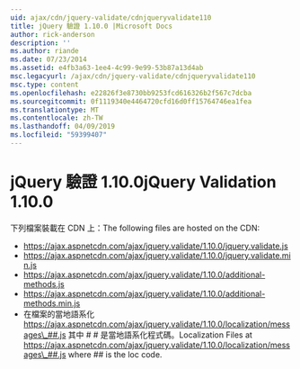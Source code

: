 ```yaml
---
uid: ajax/cdn/jquery-validate/cdnjqueryvalidate110
title: jQuery 驗證 1.10.0 |Microsoft Docs
author: rick-anderson
description: ''
ms.author: riande
ms.date: 07/23/2014
ms.assetid: e4fb3a63-1ee4-4c99-9e99-53b87a13d4ab
msc.legacyurl: /ajax/cdn/jquery-validate/cdnjqueryvalidate110
msc.type: content
ms.openlocfilehash: e22826f3e8730bb9253fcd616326b2f567c7dcba
ms.sourcegitcommit: 0f1119340e4464720cfd16d0ff15764746ea1fea
ms.translationtype: MT
ms.contentlocale: zh-TW
ms.lasthandoff: 04/09/2019
ms.locfileid: "59399407"
---
```

# <a name="jquery-validation-1100"></a><span data-ttu-id="f2f36-102">jQuery 驗證 1.10.0</span><span class="sxs-lookup"><span data-stu-id="f2f36-102">jQuery Validation 1.10.0</span></span>

<span data-ttu-id="f2f36-103">下列檔案裝載在 CDN 上：</span><span class="sxs-lookup"><span data-stu-id="f2f36-103">The following files are hosted on the CDN:</span></span>

- https://ajax.aspnetcdn.com/ajax/jquery.validate/1.10.0/jquery.validate.js
- https://ajax.aspnetcdn.com/ajax/jquery.validate/1.10.0/jquery.validate.min.js
- https://ajax.aspnetcdn.com/ajax/jquery.validate/1.10.0/additional-methods.js
- https://ajax.aspnetcdn.com/ajax/jquery.validate/1.10.0/additional-methods.min.js
- <span data-ttu-id="f2f36-104">在檔案的當地語系化 https://ajax.aspnetcdn.com/ajax/jquery.validate/1.10.0/localization/messages\_##.js 其中 # # 是當地語系化程式碼。</span><span class="sxs-lookup"><span data-stu-id="f2f36-104">Localization Files at https://ajax.aspnetcdn.com/ajax/jquery.validate/1.10.0/localization/messages\_##.js where ## is the loc code.</span></span>
